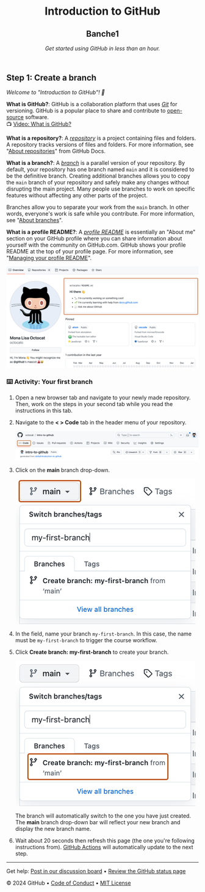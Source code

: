 <header>

<!--
  <<< Author notes: Course header >>>
  Include a 1280×640 image, course title in sentence case, and a concise description in emphasis.
  In your repository settings: enable template repository, add your 1280×640 social image, auto delete head branches.
  Add your open source license, GitHub uses MIT license.
-->

# Introduction to GitHub
## Banche1

_Get started using GitHub in less than an hour._

</header>

<!--
  <<< Author notes: Step 1 >>>
  Choose 3-5 steps for your course.
  The first step is always the hardest, so pick something easy!
  Link to docs.github.com for further explanations.
  Encourage users to open new tabs for steps!
-->

## Step 1: Create a branch

_Welcome to "Introduction to GitHub"! :wave:_

**What is GitHub?**: GitHub is a collaboration platform that uses _[Git](https://docs.github.com/get-started/quickstart/github-glossary#git)_ for versioning. GitHub is a popular place to share and contribute to [open-source](https://docs.github.com/get-started/quickstart/github-glossary#open-source) software.
<br>:tv: [Video: What is GitHub?](https://www.youtube.com/watch?v=pBy1zgt0XPc)

**What is a repository?**: A _[repository](https://docs.github.com/get-started/quickstart/github-glossary#repository)_ is a project containing files and folders. A repository tracks versions of files and folders. For more information, see "[About repositories](https://docs.github.com/en/repositories/creating-and-managing-repositories/about-repositories)" from GitHub Docs.

**What is a branch?**: A _[branch](https://docs.github.com/en/get-started/quickstart/github-glossary#branch)_ is a parallel version of your repository. By default, your repository has one branch named `main` and it is considered to be the definitive branch. Creating additional branches allows you to copy the `main` branch of your repository and safely make any changes without disrupting the main project. Many people use branches to work on specific features without affecting any other parts of the project.

Branches allow you to separate your work from the `main` branch. In other words, everyone's work is safe while you contribute. For more information, see "[About branches](https://docs.github.com/en/pull-requests/collaborating-with-pull-requests/proposing-changes-to-your-work-with-pull-requests/about-branches)".

**What is a profile README?**: A _[profile README](https://docs.github.com/account-and-profile/setting-up-and-managing-your-github-profile/customizing-your-profile/managing-your-profile-readme)_ is essentially an "About me" section on your GitHub profile where you can share information about yourself with the community on GitHub.com. GitHub shows your profile README at the top of your profile page. For more information, see "[Managing your profile README](https://docs.github.com/en/account-and-profile/setting-up-and-managing-your-github-profile/customizing-your-profile/managing-your-profile-readme)".

![profile-readme-example](/images/profile-readme-example.png)

### :keyboard: Activity: Your first branch

1. Open a new browser tab and navigate to your newly made repository. Then, work on the steps in your second tab while you read the instructions in this tab.
2. Navigate to the **< > Code** tab in the header menu of your repository.

   ![code-tab](/images/code-tab.png)

3. Click on the **main** branch drop-down.

   ![main-branch-dropdown](/images/main-branch-dropdown.png)

4. In the field, name your branch `my-first-branch`. In this case, the name must be `my-first-branch` to trigger the course workflow.
5. Click **Create branch: my-first-branch** to create your branch.

   ![create-branch-button](/images/create-branch-button.png)

   The branch will automatically switch to the one you have just created.
   The **main** branch drop-down bar will reflect your new branch and display the new branch name.

6. Wait about 20 seconds then refresh this page (the one you're following instructions from). [GitHub Actions](https://docs.github.com/en/actions) will automatically update to the next step.

<footer>

<!--
  <<< Author notes: Footer >>>
  Add a link to get support, GitHub status page, code of conduct, license link.
-->

---

Get help: [Post in our discussion board](https://github.com/orgs/skills/discussions/categories/introduction-to-github) &bull; [Review the GitHub status page](https://www.githubstatus.com/)

&copy; 2024 GitHub &bull; [Code of Conduct](https://www.contributor-covenant.org/version/2/1/code_of_conduct/code_of_conduct.md) &bull; [MIT License](https://gh.io/mit)

</footer>

